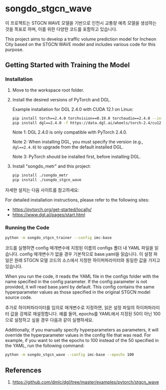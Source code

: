 # songdo_stgcn_wave

이 프로젝트는 STGCN WAVE 모델을 기반으로 인천시 교통량 예측 모델을 생성하는 것을 목표로 하며, 이를 위한 다양한 코드를 포함하고 있습니다.

This project aims to develop a traffic volume prediction model for Incheon City based on the STGCN WAVE model and includes various code for this purpose.

## Getting Started with Training the Model

### Installation

1. Move to the workspace root folder.

2. Install the desired versions of PyTorch and DGL.

    Example installation for DGL 2.4.0 with CUDA 12.1 on Linux:
    ```bash
    pip install torch==2.4.0 torchvision==0.19.0 torchaudio==2.4.0 --index-url https://download.pytorch.org/whl/cu121
    pip install dgl==2.4.0 -f https://data.dgl.ai/wheels/torch-2.4/cu121/repo.html
    ```
    Note 1: DGL 2.4.0 is only compatible with PyTorch 2.4.0.

    Note 2: When installing DGL, you must specify the version (e.g., `dgl==2.4.0`) to upgrade from the default installed DGL.

    Note 3: PyTorch should be installed first, before installing DGL.

3. Install "songdo_metr" and this project:
    ```bash
    pip install ./songdo_metr
    pip install ./songdo_stgcn_wave
    ```

자세한 설치는 다음 사이트를 참고하세요:

For detailed installation instructions, please refer to the following sites:

- https://pytorch.org/get-started/locally/
- https://www.dgl.ai/pages/start.html

### Running the Code

```bash
python -m songdo_stgcn_trainer --config imc-base
```

코드를 실행하면 config 매개변수에 지정된 이름의 configs 폴더 내 YAML 파일을 읽습니다. config 매개변수가 없을 경우 기본적으로 base.yaml을 읽습니다. 이 설정 파일은 원래 STGCN 모델 코드의 소스에서 지정한 하이퍼파라미터와 동일한 값을 가지고 있습니다.

When you run the code, it reads the YAML file in the configs folder with the name specified in the config parameter. If the config parameter is not provided, it will read base.yaml by default. This config contains the same hyperparameter values as those specified in the original STGCN model source code.

추가로 하이퍼파라미터를 임의로 매개변수로 지정하면, 읽은 설정 파일의 하이퍼파라미터 값을 강제로 재설정합니다. 예를 들어, epochs를 YAML에서 지정된 50이 아닌 100으로 설정하고 싶을 경우 다음과 같이 실행하세요.

Additionally, if you manually specify hyperparameters as parameters, it will override the hyperparameter values in the config file that was read. For example, if you want to set the epochs to 100 instead of the 50 specified in the YAML, run the following command:

```bash
python -m songdo_stgcn_wave --config imc-base --epochs 100
```


## References

1. https://github.com/dmlc/dgl/tree/master/examples/pytorch/stgcn_wave